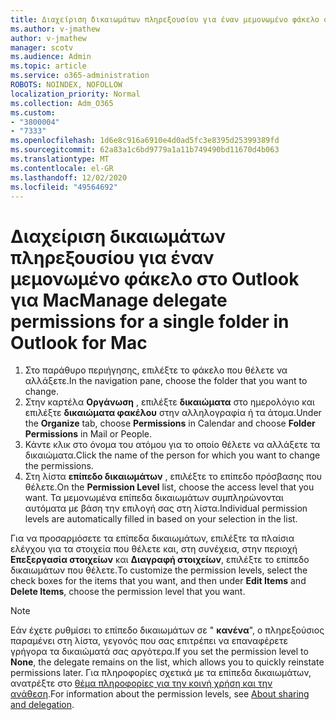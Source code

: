 ```yaml
---
title: Διαχείριση δικαιωμάτων πληρεξουσίου για έναν μεμονωμένο φάκελο στο Outlook για Mac
ms.author: v-jmathew
author: v-jmathew
manager: scotv
ms.audience: Admin
ms.topic: article
ms.service: o365-administration
ROBOTS: NOINDEX, NOFOLLOW
localization_priority: Normal
ms.collection: Adm_O365
ms.custom:
- "3800004"
- "7333"
ms.openlocfilehash: 1d6e8c916a6910e4d0ad5fc3e8395d25399389fd
ms.sourcegitcommit: 62a83a1c6bd9779a1a11b749490bd11670d4b063
ms.translationtype: MT
ms.contentlocale: el-GR
ms.lasthandoff: 12/02/2020
ms.locfileid: "49564692"
---
```

# <a name="manage-delegate-permissions-for-a-single-folder-in-outlook-for-mac"></a><span data-ttu-id="d42a0-102">Διαχείριση δικαιωμάτων πληρεξουσίου για έναν μεμονωμένο φάκελο στο Outlook για Mac</span><span class="sxs-lookup"><span data-stu-id="d42a0-102">Manage delegate permissions for a single folder in Outlook for Mac</span></span>

1. <span data-ttu-id="d42a0-103">Στο παράθυρο περιήγησης, επιλέξτε το φάκελο που θέλετε να αλλάξετε.</span><span class="sxs-lookup"><span data-stu-id="d42a0-103">In the navigation pane, choose the folder that you want to change.</span></span>
2. <span data-ttu-id="d42a0-104">Στην καρτέλα **Οργάνωση** , επιλέξτε **δικαιώματα** στο ημερολόγιο και επιλέξτε **δικαιώματα φακέλου** στην αλληλογραφία ή τα άτομα.</span><span class="sxs-lookup"><span data-stu-id="d42a0-104">Under the **Organize** tab, choose **Permissions** in Calendar and choose **Folder Permissions** in Mail or People.</span></span>
3. <span data-ttu-id="d42a0-105">Κάντε κλικ στο όνομα του ατόμου για το οποίο θέλετε να αλλάξετε τα δικαιώματα.</span><span class="sxs-lookup"><span data-stu-id="d42a0-105">Click the name of the person for which you want to change the permissions.</span></span>
4. <span data-ttu-id="d42a0-106">Στη λίστα **επίπεδο δικαιωμάτων** , επιλέξτε το επίπεδο πρόσβασης που θέλετε.</span><span class="sxs-lookup"><span data-stu-id="d42a0-106">On the **Permission Level** list, choose the access level that you want.</span></span> <span data-ttu-id="d42a0-107">Τα μεμονωμένα επίπεδα δικαιωμάτων συμπληρώνονται αυτόματα με βάση την επιλογή σας στη λίστα.</span><span class="sxs-lookup"><span data-stu-id="d42a0-107">Individual permission levels are automatically filled in based on your selection in the list.</span></span>

<span data-ttu-id="d42a0-108">Για να προσαρμόσετε τα επίπεδα δικαιωμάτων, επιλέξτε τα πλαίσια ελέγχου για τα στοιχεία που θέλετε και, στη συνέχεια, στην περιοχή **Επεξεργασία στοιχείων** και **Διαγραφή στοιχείων**, επιλέξτε το επίπεδο δικαιωμάτων που θέλετε.</span><span class="sxs-lookup"><span data-stu-id="d42a0-108">To customize the permission levels, select the check boxes for the items that you want, and then under **Edit Items** and **Delete Items**, choose the permission level that you want.</span></span>

> [!NOTE]
> <span data-ttu-id="d42a0-109">Εάν έχετε ρυθμίσει το επίπεδο δικαιωμάτων σε " **κανένα**", ο πληρεξούσιος παραμένει στη λίστα, γεγονός που σας επιτρέπει να επαναφέρετε γρήγορα τα δικαιώματά σας αργότερα.</span><span class="sxs-lookup"><span data-stu-id="d42a0-109">If you set the permission level to **None**, the delegate remains on the list, which allows you to quickly reinstate permissions later.</span></span> <span data-ttu-id="d42a0-110">Για πληροφορίες σχετικά με τα επίπεδα δικαιωμάτων, ανατρέξτε στο [θέμα πληροφορίες για την κοινή χρήση και την ανάθεση](https://support.microsoft.com/office/options-for-sharing-and-delegating-folders-in-outlook-for-mac-480d8054-68ce-4150-ba1e-b9b7f2fc4ce5).</span><span class="sxs-lookup"><span data-stu-id="d42a0-110">For information about the permission levels, see [About sharing and delegation](https://support.microsoft.com/office/options-for-sharing-and-delegating-folders-in-outlook-for-mac-480d8054-68ce-4150-ba1e-b9b7f2fc4ce5).</span></span>
